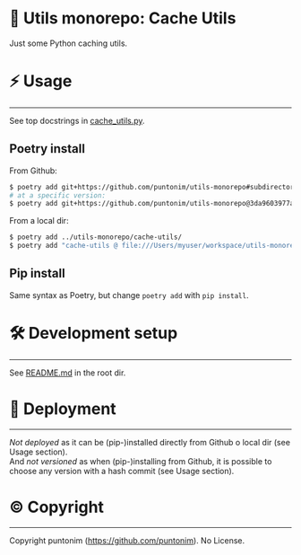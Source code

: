 **🥞 Utils monorepo: Cache Utils**
=====================================

Just some Python caching utils.


⚡ Usage
=======

---

See top docstrings in [cache_utils.py](cache_utils/cache_utils.py).

Poetry install
--------------
From Github:
```sh
$ poetry add git+https://github.com/puntonim/utils-monorepo#subdirectory=cache-utils
# at a specific version:
$ poetry add git+https://github.com/puntonim/utils-monorepo@3da9603977a5e2948429627ac83309353cca693d#subdirectory=cache-utils
```

From a local dir:
```sh
$ poetry add ../utils-monorepo/cache-utils/
$ poetry add "cache-utils @ file:///Users/myuser/workspace/utils-monorepo/cache-utils/"
```

Pip install
-----------
Same syntax as Poetry, but change `poetry add` with `pip install`.


🛠️ Development setup
====================

---

See [README.md](../README.md) in the root dir.


🚀 Deployment
=============

---

*Not deployed* as it can be (pip-)installed directly from Github o local dir 
 (see Usage section).\
And *not versioned* as when (pip-)installing from Github, it is possible to choose
 any version with a hash commit (see Usage section).


©️ Copyright
============

---

Copyright puntonim (https://github.com/puntonim). No License.
